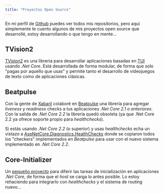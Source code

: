 ```yaml
---
title: "Proyectos Open Source"
---
```


En mi perfil de [Github](https://github.com/eiximenis) puedes ver todos mis repositorios, pero aquí simplemente te cuento algunos de mis proyectos open source que desarrollé, estoy desarrollando o que tengo en mente...

## TVision2

[TVision2](https://github.com/eiximenis/Tvision2) es una libreria para desarrollar aplicaciones basadas en [TUI](https://es.wikipedia.org/wiki/Interfaz_de_texto) usando _.Net Core_. Está desarrollada de forma modular, de forma que solo "pagas por aquello que usas" y permite tanto el desarrollo de videojuegos de texto como de aplicaciones clásicas.

## Beatpulse

Con la gente de [Xabaril](https://github.com/Xabaril) colaboré en [Beatpulse](https://github.com/Xabaril/Beatpulse) una librería para agregar _liveness_ y _readiness_ checks a tus aplicaciones _.Net Core 2.1 o anteriores_. Con la salida de _.Net Core 2.2_ la librería quedó obsoleta (ya que .Net Core 2.2 ya ofrece soporte propio para _healthchecks_).

Si estás usando _.Net Core 2.2_ (o superior) y usas _healthchecks_ echa un vistazo a [AspNetCore.Diagnostics.HealthChecks](https://github.com/Xabaril/AspNetCore.Diagnostics.HealthChecks) donde se copiaron todos los "checkers" implementados en _Beatpulse_ para usar con el nuevo sistema implementado en _.Net Core 2.2_.

## Core-Initializer

Un [pequeño proyecto](https://github.com/eiximenis/core-initializer) para diferir las tareas de inicialización en aplicaciones _.Net Core_, de forma que el _host_ se carga lo antes posible. Lo estoy rehaciendo para integrarlo con _healthchecks_ y el sistema de routing nuevo...

